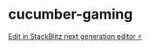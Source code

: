 # cucumber-gaming

[Edit in StackBlitz next generation editor ⚡️](https://stackblitz.com/~/github.com/exponentiallyio/cucumber-gaming)
